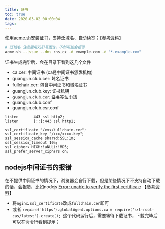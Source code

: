 ```yaml
---
title: 证书
toc: true
date: 2020-03-02 00:00:04
tags:
---
```



使用[acme.sh](https://github.com/acmesh-official/acme.sh)安装证书，支持泛域名、自动续签；【[参考资料](https://jszbug.com/zxaiacja34.html)】


```sh
# 泛域名 注意要用双引号圈住，不然可能会报错
acme.sh --issue --dns dns_cx -d example.com -d "*.example.com"
```

证书生成完毕后，会在目录下看到这几个文件
* ca.cer: 中间证书 (ca是中间证书颁发机构)
* guangjun.club.cer: 域名证书
* fullchain.cer: 包含中间证书和域名证书
* guangjun.club.key: 证书私钥
* guangjun.club.csr: [证书签名申请](https://www.trustasia.com/news-201801-what-is-the-role-and-generation-of-csr-and-csr)
* guangjun.club.conf
* guangjun.club.csr.conf


```nginx
listen       443 ssl http2;
listen       [::]:443 ssl http2;

ssl_certificate "/xxx/fullchain.cer";
ssl_certificate_key "/xxx/xxxx.key";
ssl_session_cache shared:SSL:1m;
ssl_session_timeout 10m;
ssl_ciphers HIGH:!aNULL:!MD5;
ssl_prefer_server_ciphers on;
```


## nodejs中间证书的报错
在不提供中间证书的情况下，浏览器会自行下载，但是某些情况下不支持自动下载的话，会报错，比如nodejs [Error: unable to verify the first certificate](https://stackoverflow.com/questions/31673587/error-unable-to-verify-the-first-certificate-in-nodejs)  【[参考资料](https://blog.vimge.com/archives/other/ssl-fullchain.html)】
* 将`nginx.ssl_certificate`改成`fullchain.cer`即可
* 或者 `require('https').globalAgent.options.ca = require('ssl-root-cas/latest').create();
`这个代码运行后，需要等待下载证书，下载完毕后可以在命令行看到提示；
